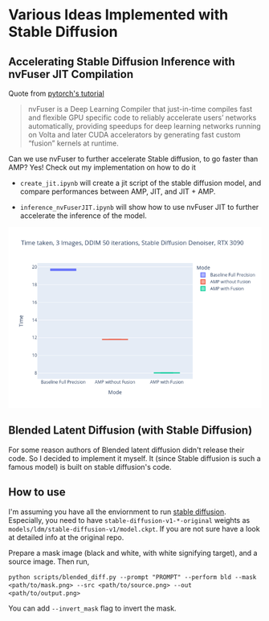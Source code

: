 # Various Ideas Implemented with Stable Diffusion


## Accelerating Stable Diffusion Inference with nvFuser JIT Compilation

Quote from [pytorch's tutorial](https://pytorch.org/tutorials/intermediate/nvfuser_intro_tutorial.html)

> nvFuser is a Deep Learning Compiler that just-in-time compiles fast and flexible GPU specific code to reliably accelerate users’ networks automatically, providing speedups for deep learning networks running on Volta and later CUDA accelerators by generating fast custom “fusion” kernels at runtime.

Can we use nvFuser to further accelerate Stable diffusion, to go faster than AMP? Yes! Check out my implementation on how to do it

* `create_jit.ipynb` will create a jit script of the stable diffusion model, and compare performances between AMP, JIT, and JIT + AMP.

* `inference_nvFuserJIT.ipynb` will show how to use nvFuser JIT to further accelerate the inference of the model.

![](score.png)



## Blended Latent Diffusion (with Stable Diffusion)

For some reason authors of Blended latent diffusion didn't release their code. So I decided to implement it myself. It (since Stable diffusion is such a famous model) is built on stable diffusion's code.

## How to use

I'm assuming you have all the enviornment to run [stable diffusion](https://github.com/CompVis/stable-diffusion). Especially, you need to have `stable-diffusion-v1-*-original` weights as `models/ldm/stable-diffusion-v1/model.ckpt`. If you are not sure have a look at detailed info at the original repo.

Prepare a mask image (black and white, with white signifying target), and a source image. Then run,

```
python scripts/blended_diff.py --prompt "PROMPT" --perform bld --mask <path/to/mask.png> --src <path/to/source.png> --out <path/to/output.png>
```

You can add `--invert_mask` flag to invert the mask.
